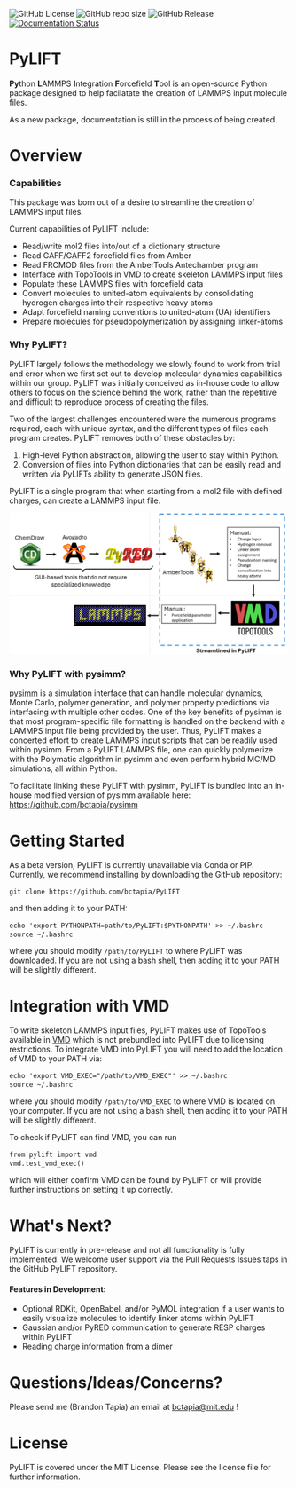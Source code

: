 ![GitHub License](https://img.shields.io/github/license/bctapia/PyLIFT?logoColor=0000FF&link=SETLINKHERE) ![GitHub repo size](https://img.shields.io/github/repo-size/bctapia/PyLIFT)
![GitHub Release](https://img.shields.io/github/v/release/bctapia/PyLIFT)
[![Documentation Status](https://readthedocs.org/projects/pylift-mit/badge/?version=latest)](https://pylift-mit.readthedocs.io/en/latest/?badge=latest)




# PyLIFT
**Py**thon **L**AMMPS **I**ntegration **F**orcefield **T**ool is an open-source Python package designed to help facilatate the creation of LAMMPS input molecule files.

As a new package, documentation is still in the process of being created.
# Overview
### Capabilities
This package was born out of a desire to streamline the creation of LAMMPS input files. 

Current capabilities of PyLIFT include:

 - Read/write mol2 files into/out of a dictionary structure
 - Read GAFF/GAFF2 forcefield files from Amber
 - Read FRCMOD files from the AmberTools Antechamber program
 - Interface with TopoTools in VMD to create skeleton LAMMPS input files
 - Populate these LAMMPS files with forcefield data
 - Convert molecules to united-atom equivalents by consolidating hydrogen charges into their respective heavy atoms
 - Adapt forcefield naming conventions to united-atom (UA) identifiers
 - Prepare molecules for pseudopolymerization by assigning linker-atoms

### Why PyLIFT?
PyLIFT largely follows the methodology we slowly found to work from trial and error when we first set out to develop molecular dynamics capabilities within our group. PyLIFT was initially conceived as in-house code to allow others to focus on the science behind the work, rather than the repetitive and difficult to reproduce process of creating the files. 

Two of the largest challenges encountered were the numerous programs required, each with unique syntax, and the different types of files each program creates. PyLIFT removes both of these obstacles by:

1. High-level Python abstraction, allowing the user to stay within Python.
2. Conversion of files into Python dictionaries that can be easily read and written via PyLIFTs ability to generate JSON files.

PyLIFT is a single program that when starting from a mol2 file with defined charges, can create a LAMMPS input file.

![image](./images/streamline.png)

### Why PyLIFT with pysimm?
[pysimm](https://pysimm.org/) is a simulation interface that can handle molecular dynamics, Monte Carlo, polymer generation, and polymer property predictions via interfacing with multiple other codes. One of the key benefits of pysimm is that most program-specific file formatting is handled on the backend with a LAMMPS input file being provided by the user. Thus, PyLIFT makes a concerted effort to create LAMMPS input scripts that can be readily used within pysimm. From a PyLIFT LAMMPS file, one can quickly polymerize with the Polymatic algorithm in pysimm and even perform hybrid MC/MD simulations, all within Python. 

To facilitate linking these PyLIFT with pysimm, PyLIFT is bundled into an in-house modified version of pysimm available here: https://github.com/bctapia/pysimm

# Getting Started
As a beta version, PyLIFT is currently unavailable via Conda or PIP. Currently, we recommend installing by downloading the GitHub repository:
```
git clone https://github.com/bctapia/PyLIFT
```
and then adding it to your PATH:
```
echo 'export PYTHONPATH=path/to/PyLIFT:$PYTHONPATH' >> ~/.bashrc
source ~/.bashrc
```
where you should modify ```/path/to/PyLIFT``` to where PyLIFT was downloaded. If you are not using a bash shell, then adding it to your PATH will be slightly different.

# Integration with VMD
To write skeleton LAMMPS input files, PyLIFT makes use of TopoTools available in [VMD](https://www.ks.uiuc.edu/Research/vmd/#:~:text=VMD%20is%20a%20molecular%20visualization,graphics%20and%20built-in%20scripting.) which is not prebundled into PyLIFT due to licensing restrictions. To integrate VMD into PyLIFT you will need to add the location of VMD to your PATH via:
```
echo 'export VMD_EXEC="/path/to/VMD_EXEC"' >> ~/.bashrc
source ~/.bashrc
```
where you should modify ```/path/to/VMD_EXEC``` to where VMD is located on your computer. If you are not using a bash shell, then adding it to your PATH will be slightly different. 

To check if PyLIFT can find VMD, you can run
```
from pylift import vmd
vmd.test_vmd_exec()
```
which will either confirm VMD can be found by PyLIFT or will provide further instructions on setting it up correctly. 
# What's Next?
PyLIFT is currently in pre-release and not all functionality is fully implemented. We welcome user support via the Pull Requests Issues taps in the GitHub PyLIFT repository.

#### Features in Development:
- Optional RDKit, OpenBabel, and/or PyMOL integration if a user wants to easily visualize molecules to identify linker atoms within PyLIFT
- Gaussian and/or PyRED communication to generate RESP charges within PyLIFT
- Reading charge information from a dimer
# Questions/Ideas/Concerns?
Please send me (Brandon Tapia) an email at bctapia@mit.edu !
# License
PyLIFT is covered under the MIT License. Please see the license file for further information.